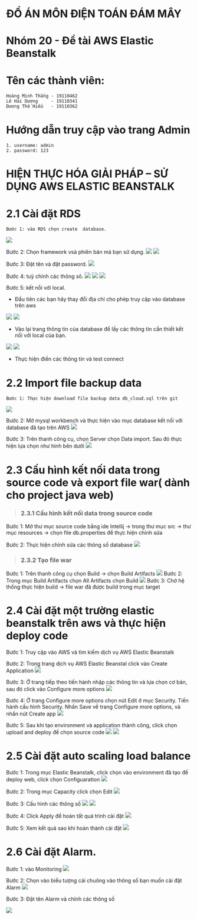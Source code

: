 # ĐỒ ÁN MÔN ĐIỆN TOÁN ĐÁM MÂY
# Nhóm 20 - Đề tài AWS Elastic Beanstalk
# Tên các thành viên:
    Hoàng Minh Thắng - 19110462
    Lê Hải Dương     - 19110341
    Dương Thế Hiếu   - 19110362

# Hướng dẫn truy cập vào trang Admin
    1. username: admin
    2. password: 123


# HIỆN THỰC HÓA GIẢI PHÁP – SỬ DỤNG AWS ELASTIC BEANSTALK

 # 2.1 Cài đặt RDS
 
    Bước 1: vào RDS chọn create  database.
<img src="https://firebasestorage.googleapis.com/v0/b/cloud-final-46f24.appspot.com/o/hinh1.png?alt=media&token=76b143fc-6133-4ff7-a6de-ae23f37ecdec">
    
Bước 2: Chọn framework vsà phiên bản mà bạn sữ dụng.
<img src="https://firebasestorage.googleapis.com/v0/b/cloud-final-46f24.appspot.com/o/hinh2.png?alt=media&token=53fa6289-3063-4225-af4a-d1442252d6a3">
<img src="https://firebasestorage.googleapis.com/v0/b/cloud-final-46f24.appspot.com/o/hinh3.png?alt=media&token=98288065-cb4a-4077-8fa0-4bd8b33f1be9">
    
Bước 3: Đặt tên và đặt password.
<img src="https://firebasestorage.googleapis.com/v0/b/cloud-final-46f24.appspot.com/o/hinh5.png?alt=media&token=a494d844-148f-4ed5-9c80-2d7df432e249">
    
Bước 4: tuỳ chỉnh các thông sô.
<img src="https://firebasestorage.googleapis.com/v0/b/cloud-final-46f24.appspot.com/o/hinh6.png?alt=media&token=6986c497-aa97-465f-832d-c54f2faa35db">
<img src="https://firebasestorage.googleapis.com/v0/b/cloud-final-46f24.appspot.com/o/hinh7.png?alt=media&token=4b6bf515-4b2d-43be-b059-fdc81c725b8d">
<img src="https://firebasestorage.googleapis.com/v0/b/cloud-final-46f24.appspot.com/o/hinh8.png?alt=media&token=9df973dc-522b-4d08-8dc1-433b930f6c06">
    
Bước 5: kết nỗi với local.
        
- Đầu tiên các bạn hãy thay đổi địa chỉ cho phép truy cập vào database trên aws
<img src="https://firebasestorage.googleapis.com/v0/b/cloud-final-46f24.appspot.com/o/hinh9.png?alt=media&token=eec91ae3-4289-49b8-a51c-889019f19380">
<img src="https://firebasestorage.googleapis.com/v0/b/cloud-final-46f24.appspot.com/o/hinh10.png?alt=media&token=209ac407-76b6-4e23-9615-9092e0bd3328">
        
- Vào lại trang thông tin của database để lấy các thông tin cần thiết kết nối với local của bạn.
<img src="https://firebasestorage.googleapis.com/v0/b/cloud-final-46f24.appspot.com/o/hinh11.png?alt=media&token=301c9a16-8ee8-49bf-ba12-e0aa71137eb7">
<img src="https://firebasestorage.googleapis.com/v0/b/cloud-final-46f24.appspot.com/o/hinh12.png?alt=media&token=d42ea365-bc05-4f1b-875d-44e769fc1b56">
        
- Thực hiện điền các thông tin và test connect
 
 # 2.2 Import file backup data
 
    Bước 1: Thực hiện download file backup data db_cloud.sql trên git
<img src="https://firebasestorage.googleapis.com/v0/b/cloud-final-46f24.appspot.com/o/hinh13.png?alt=media&token=67a0c1cb-4484-4cd3-a05d-2f49f5414fd9">
    
Bước 2: Mở mysql workbench và thực hiện vào mục database kết nối với database đã tạo trên AWS
<img src="https://firebasestorage.googleapis.com/v0/b/cloud-final-46f24.appspot.com/o/hinh14.png?alt=media&token=a96e962d-2ef2-439a-8d32-9ae3539cbf93">
    
Bước 3: Trên thanh công cụ, chọn Server chọn Data import. Sau đó thực hiện lựa chọn như hình bên dưới
<img src="https://firebasestorage.googleapis.com/v0/b/cloud-final-46f24.appspot.com/o/hinh15.png?alt=media&token=22deb3d0-9a68-4d10-b87d-fb83a4a1cda4">
 
 # 2.3 Cấu hình kết nối data trong source code và export file war( dành cho project java web)
 > ### 2.3.1 Cấu hình kết nối data trong source code
  
Bước 1: Mở thư mục source code bằng ide Intellij -> trong thư mục src -> thư mục resources -> chọn file db.properties để thực hiện chỉnh sửa
    
Bước 2: Thực hiện chỉnh sửa các thông số database
<img src="https://firebasestorage.googleapis.com/v0/b/cloud-final-46f24.appspot.com/o/hinh16.png?alt=media&token=2004dbee-f4b7-40aa-b594-b06db807cc10">
 

 > ### 2.3.2 Tạo file war

Bước 1: Trên thanh công cụ chọn Build -> chọn Build Artifacts
<img src="https://firebasestorage.googleapis.com/v0/b/cloud-final-46f24.appspot.com/o/hinh17.png?alt=media&token=29656768-101d-4baa-b1d5-36aedbdcb2e2">
Bước 2: Trong mục Build Artifacts chọn All Artifacts chọn Build
<img src="https://firebasestorage.googleapis.com/v0/b/cloud-final-46f24.appspot.com/o/hinh18.png?alt=media&token=76f6a1d0-da9f-4ad7-bbf6-56004da459ff">
Bước 3: Chờ hệ thống thực hiện build -> file war đã được build trong mục target

# 2.4 Cài đặt một trường elastic beanstalk trên aws và thực hiện deploy code

Bước 1: Truy cập vào AWS và tìm kiếm dịch vụ AWS Elastic Beanstalk
    
Bước 2: Trong trang dịch vụ AWS Elastic Beanstal click vào Create Application
<img src="https://firebasestorage.googleapis.com/v0/b/cloud-final-46f24.appspot.com/o/hinh19.png?alt=media&token=39b0e03c-bbdf-4ca8-a006-826f0a4d1378">
    
Bước 3: Ở trang tiếp theo tiến hành nhập các thông tin và lựa chọn cơ bản, sau đó click vào Configure more options
<img src ="https://firebasestorage.googleapis.com/v0/b/cloud-final-46f24.appspot.com/o/hinh20.png?alt=media&token=f6ed2206-4746-41fd-bccc-4cc98c67bed4">
    
Bước 4: Ở trang Configure more options chọn nút Edit ở mục Security. Tiến hành cấu hình Security. Nhấn Save về trang Configure more options, và nhấn nút Create app
<img src="https://firebasestorage.googleapis.com/v0/b/cloud-final-46f24.appspot.com/o/hinh21.png?alt=media&token=cb8c78c2-61d1-4b0f-a64b-9555dc7cd3bf">
    
Bước 5: Sau khi tạo environment và application thành công, click chọn upload and deploy để chọn source code 
<img src="https://firebasestorage.googleapis.com/v0/b/cloud-final-46f24.appspot.com/o/hinh22.png?alt=media&token=c838cd92-17a7-4dcf-9bf7-cec030e9c6bb">
<img src="https://firebasestorage.googleapis.com/v0/b/cloud-final-46f24.appspot.com/o/hinh23.png?alt=media&token=082123ad-40e1-42a4-a4f5-dadcab0ff68a">
# 2.5 Cài đặt auto scaling load balance
    
Bước 1: Trong mục Elastic Beanstalk, click chọn vào environment đã tạo để deploy web, click chọn Configuaration
<img src="https://firebasestorage.googleapis.com/v0/b/cloud-final-46f24.appspot.com/o/hinh24.png?alt=media&token=f18eb997-a307-4a23-bb5d-78a6ff6068df">
    
Bước 2: Trong mục Capacity click chọn Edit
<img src="https://firebasestorage.googleapis.com/v0/b/cloud-final-46f24.appspot.com/o/hinh25.png?alt=media&token=3666a06b-1666-4a89-91e3-8fd83105cd13">
    
Bước 3: Cấu hình các thông số
<img src="https://firebasestorage.googleapis.com/v0/b/cloud-final-46f24.appspot.com/o/hinh26.png?alt=media&token=d486e52b-4fa5-4095-81c8-41df0abfc378">
<img src="https://firebasestorage.googleapis.com/v0/b/cloud-final-46f24.appspot.com/o/hinh27.png?alt=media&token=7815f0c2-b3e9-4d91-a453-3f852289b289">
    
Bước 4: Click Apply để hoàn tất quá trình cài đặt
<img src="https://firebasestorage.googleapis.com/v0/b/cloud-final-46f24.appspot.com/o/hinh28.png?alt=media&token=21ee297e-1ea6-4b43-8c30-fcccfa6a079c">
    
Bước 5: Xem kết quả sao khi hoàn thành cài đặt 
<img src="https://firebasestorage.googleapis.com/v0/b/cloud-final-46f24.appspot.com/o/hinh30.png?alt=media&token=af7c013a-4a2c-4cc6-849b-b417cddc4324">
# 2.6 Cài đặt Alarm.
    
Bước 1: vào Monitoring 
<img src="https://firebasestorage.googleapis.com/v0/b/cloud-final-46f24.appspot.com/o/hinh31.png?alt=media&token=792f2b61-9812-4309-87ce-bc82d85367e3">
    
Bước 2: Chọn vào biểu tượng cái chuông vào thông số bạn muốn cài đặt Alarm
<img src="https://firebasestorage.googleapis.com/v0/b/cloud-final-46f24.appspot.com/o/hinh32.png?alt=media&token=12eb76d6-7e7c-45c8-b094-a695cc4fa374">
    
Bước 3: Đặt tên Alarm và chỉnh các thông số

<img src="https://firebasestorage.googleapis.com/v0/b/cloud-final-46f24.appspot.com/o/hinh33.png?alt=media&token=97704ba9-fd5c-47d0-90a9-7ab02d05959c">
